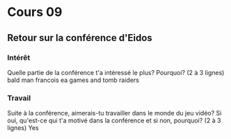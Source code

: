 # Cours 09 
## Retour sur la conférence d'Eidos

### Intérêt
Quelle partie de la conférence t'a intéressé le plus? Pourquoi? (2 à 3 lignes) 
bald man francois ea games and tomb raiders

### Travail
Suite à la conférence, aimerais-tu travailler dans le monde du jeu vidéo? Si oui, qu'est-ce qui t'a motivé dans la conférence et si non, pourquoi? (2 à 3 lignes)
Yes
